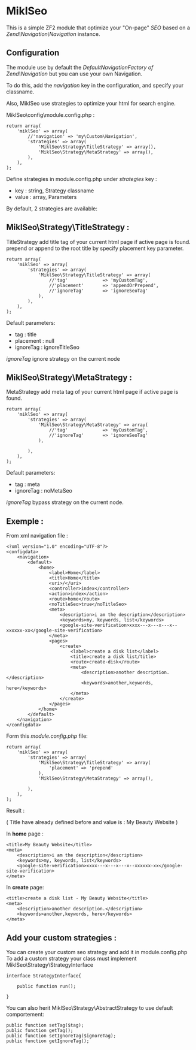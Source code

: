 MiklSeo
==============

This is a simple ZF2 module that optimize your "On-page" *SEO* based on a *Zend\Navigation\Navigation* instance.

Configuration
------------

The module use by default the *DefaultNavigationFactory of Zend\Navigation* but you can use your own Navigation.

To do this, add the *navigation* key in the configuration, and specify your classname. 

Also, MiklSeo use strategies to optimize your html for search engine.

MiklSeo\config\module.config.php :

    return array(
        'miklSeo' => array(	 		
			//'navigation' => 'my\Custom\Navigation',
        	'strategies' => array(
        		'MiklSeo\Strategy\TitleStrategy' => array(),
    	    	'MiklSeo\Strategy\MetaStrategy' => array(), 	
        	),
        ),
    );

Define strategies in module.config.php under *strategies* key :

- key : string, Strategy classname
- value : array, Parameters 

By default, 2 strategies are available:


MiklSeo\Strategy\TitleStrategy :
----------

TitleStrategy add title tag of your current html page if active page is found.
prepend or append to the root title by specify placement key parameter.

    return array(
    	'miklSeo' => array(	 		
    		'strategies' => array(	
    			'MiklSeo\Strategy\TitleStrategy' => array(
    				//'tag'             => 'myCustomTag',
					//'placement'       => 'appendOrPrepend',
					//'ignoreTag'       => 'ignoreSeoTag'
    			),
    		),
    	),
	);

Default parameters:

- tag : title
- placement : null
- ignoreTag : ignoreTitleSeo

*ignoreTag* ignore strategy on the current node

MiklSeo\Strategy\MetaStrategy :
----------

MetaStrategy add meta tag of your current html page if active page is found.

	return array(
	    'miklSeo' => array(	 		
	    	'strategies' => array(
		    	'MiklSeo\Strategy\MetaStrategy' => array(
		    		//'tag'             => 'myCustomTag',
					//'ignoreTag'       => 'ignoreSeoTag'			
		    	),
		    	
	    	),
	    ),
	);
	
Default parameters:

- tag : meta
- ignoreTag : noMetaSeo	

*ignoreTag* bypass strategy on the current node.

## Exemple : ##

From xml navigation file :

	<?xml version="1.0" encoding="UTF-8"?>
	<configdata>
	    <navigation>
	        <default>
	        	<home>
	            	<label>Home</label>
	            	<title>Home</title>
	            	<uri>/</uri>
	            	<controller>index</controller>
	            	<action>index</action>  
	            	<route>home</route>
	           	 	<noTitleSeo>true</noTitleSeo>
	           	 	<meta>
	            		<description>i am the description</description>
	            		<keywords>my, keywords, list</keywords>
						<google-site-verification>xxxx---x---x---x--xxxxxx-xx</google-site-verification>
					</meta>
					<pages>
						<create>                
	                      	<label>create a disk list</label>
	                      	<title>create a disk list/title>
	                      	<route>create-disk</route>
	                      	<meta>
	                      		<description>another description.</description>
	                      		<keywords>another,keywords, here</keywords>                
	                	  	</meta>
	     				</create>
					</pages>
				</home>
	        </default>           
	    </navigation>   
	</configdata>

Form this *module.config.php* file:

	return array(
	    'miklSeo' => array(	 		
	    	'strategies' => array(
	    		'MiklSeo\Strategy\TitleStrategy' => array(
					'placement' => 'prepend'
				),
		    	'MiklSeo\Strategy\MetaStrategy' => array(),
		    	
	    	),
	    ),
	);

Result :

( Title have already defined before and value is : My Beauty Website )

In **home** page :

	<title>My Beauty Website</title>
	<meta>
		<description>i am the description</description>
	    <keywords>my, keywords, list</keywords>
		<google-site-verification>xxxx---x---x---x--xxxxxx-xx</google-site-verification>
	</meta>

In **create** page:

	<title>create a disk list - My Beauty Website</title>
	<meta>
		<description>another description.</description>
	    <keywords>another,keywords, here</keywords>
	</meta>


## Add your custom strategies : ##

You can create your custom seo strategy and add it in module.config.php
To add a custom strategy your class must implement MiklSeo\Strategy\StrategyInterface

	interface StrategyInterface{

		public function run();
		
	}

You can also herit MiklSeo\Strategy\AbstractStrategy to use default comportement: 

	public function setTag($tag);
	public function getTag();	
	public function setIgnoreTag($ignoreTag);
	public function getIgnoreTag();
	